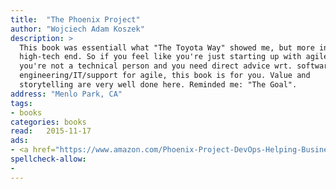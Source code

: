 ```yaml
---
title:  "The Phoenix Project"
author: "Wojciech Adam Koszek"
description: >
  This book was essentiall what "The Toyota Way" showed me, but more in the
  high-tech end. So if you feel like you're just starting up with agile or
  you're not a technical person and you need direct advice wrt. software
  engineering/IT/support for agile, this book is for you. Value and
  storytelling are very well done here. Reminded me: "The Goal".
address: "Menlo Park, CA"
tags:
- books
categories: books
read:	2015-11-17
ads:
- <a href="https://www.amazon.com/Phoenix-Project-DevOps-Helping-Business/dp/0988262509/ref=as_li_ss_il?s=books&ie=UTF8&qid=1466061409&sr=1-1&keywords=the+phoenix+project&linkCode=li2&tag=wkoszek08-20&linkId=955a3003f095e0fd18bd02dd19211cd4" target="_blank"><img border="0" src="//ws-na.amazon-adsystem.com/widgets/q?_encoding=UTF8&ASIN=0988262509&Format=_SL160_&ID=AsinImage&MarketPlace=US&ServiceVersion=20070822&WS=1&tag=wkoszek08-20" ></a><img src="//ir-na.amazon-adsystem.com/e/ir?t=wkoszek08-20&l=li2&o=1&a=0988262509" width="1" height="1" border="0" alt="" style="border:none !important; margin:0px !important;" />
spellcheck-allow:
- 
---
```


